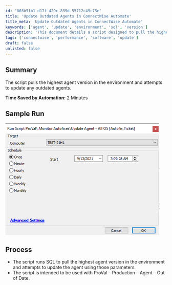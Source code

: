 ```yaml
---
id: '803b51b1-d17f-429c-835d-55712c49e75e'
title: 'Update Outdated Agents in ConnectWise Automate'
title_meta: 'Update Outdated Agents in ConnectWise Automate'
keywords: ['agent', 'update', 'environment', 'sql', 'version']
description: 'This document details a script designed to pull the highest agent version in a ConnectWise Automate environment and update any outdated agents. It highlights the time saved by automation and provides a sample run for reference.'
tags: ['connectwise', 'performance', 'software', 'update']
draft: false
unlisted: false
---
```


## Summary

The script pulls the highest agent version in the environment and attempts to update any outdated agents.

**Time Saved by Automation:** 2 Minutes

## Sample Run

![Sample Run](../../../static/img/Update-Agent---All-OS/image_1.png)

## Process

- The script runs SQL to pull the highest agent version in the environment and attempts to update the agent using those parameters.
- The script is intended to be used with ProVal – Production – Agent – Out of Date.
